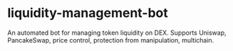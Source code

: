# liquidity-management-bot
An automated bot for managing token liquidity on DEX. Supports Uniswap, PancakeSwap, price control, protection from manipulation, multichain.
